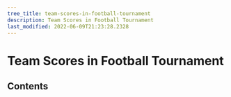 ```yaml
---
tree_title: team-scores-in-football-tournament
description: Team Scores in Football Tournament
last_modified: 2022-06-09T21:23:28.2328
---
```


# Team Scores in Football Tournament

## Contents
